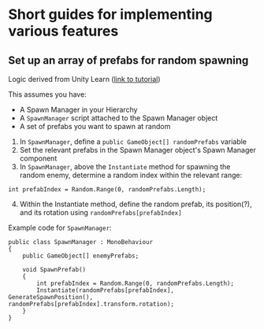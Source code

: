 # Short guides for implementing various features

## Set up an array of prefabs for random spawning
Logic derived from Unity Learn ([link to tutorial](https://learn.unity.com/tutorial/6754617aedbc2a095b867ae0?uv=6&projectId=5cdcc312edbc2a24a41671e6))

This assumes you have:
* A Spawn Manager in your Hierarchy
* A `SpawnManager` script attached to the Spawn Manager object
* A set of prefabs you want to spawn at random

1. In `SpawnManager`, define a `public GameObject[] randomPrefabs` variable
2. Set the relevant prefabs in the Spawn Manager object's Spawn Manager component
3. In `SpawnManager`, above the `Instantiate` method for spawning the random enemy, determine a random index within the relevant range:
```
int prefabIndex = Random.Range(0, randomPrefabs.Length);
```
4. Within the Instantiate method, define the random prefab, its position(?), and its rotation using `randomPrefabs[prefabIndex]`

Example code for `SpawnManager`:
```
public class SpawnManager : MonoBehaviour
{
	public GameObject[] enemyPrefabs;

	void SpawnPrefab()
	{
		int prefabIndex = Random.Range(0, randomPrefabs.Length);
		Instantiate(randomPrefabs[prefabIndex], GenerateSpawnPosition(), randomPrefabs[prefabIndex].transform.rotation);
	}
}
```